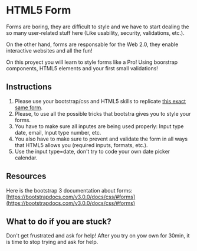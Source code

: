 # HTML5 Form

Forms are boring, they are difficult to style and we have to start dealing the so many user-related stuff here (Like usability, security, validations, etc.).

On the other hand, forms are responsable for the Web 2.0, they enable interactive websites and all the fun!

On this proyect you will learn to style forms like a Pro! Using boorstrap components, HTML5 elements and your first small validations!

## Instructions

1. Please use your bootstrap/css and HTML5 skills to replicate [this exact same form](https://projects.breatheco.de/p/css/beginner/other/form/example.png).
2. Please, to use all the possible tricks that bootstra gives you to style your forms.
3. You have to make sure all inputes are being used properly: Input type date, email, Input type number, etc.
4. You also have to make sure to prevent and validate the form in all ways that HTML5 allows you (required inputs, formats, etc.).
5. Use the input type=date, don't try to code your own date picker calendar.

## Resources

Here is the bootstrap 3 documentation about forms: [https://bootstrapdocs.com/v3.0.0/docs/css/#forms](https://bootstrapdocs.com/v3.0.0/docs/css/#forms)

## What to do if you are stuck?

Don't get frustrated and ask for help! After you try on yow own for 30min, it is time to stop trying and ask for help.